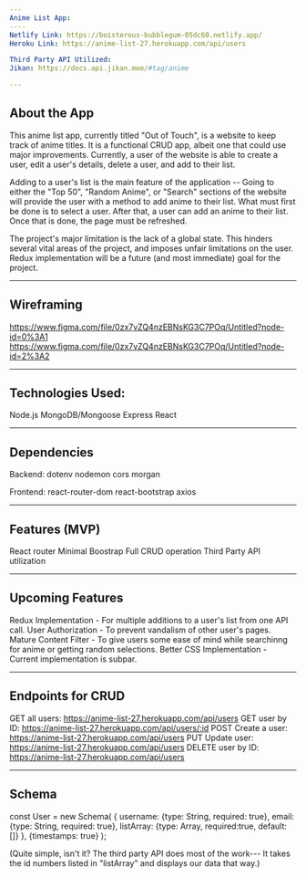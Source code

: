 ```yaml
---
Anime List App: 
----
Netlify Link: https://boisterous-bubblegum-05dc60.netlify.app/
Heroku Link: https://anime-list-27.herokuapp.com/api/users

Third Party API Utilized: 
Jikan: https://docs.api.jikan.moe/#tag/anime

---
```

About the App
---
This anime list app, currently titled "Out of Touch", is a website to keep track of anime titles. It is a functional CRUD app, albeit one that could use major improvements. Currently, a user of the website is able to create a user, edit a user's details, delete a user, and add to their list. 

Adding to a user's list is the main feature of the application --
Going to either the "Top 50", "Random Anime", or "Search" sections of the website will provide the user with a method to add anime to their list.
What must first be done is to select a user. After that, a user can add an anime to their list. 
Once that is done, the page must be refreshed. 

The project's major limitation is the lack of a global state. This hinders several vital areas of the project, and imposes unfair limitations on the user. 
Redux implementation will be a future (and most immediate) goal for the project. 

---
Wireframing
---
https://www.figma.com/file/0zx7vZQ4nzEBNsKG3C7POq/Untitled?node-id=0%3A1
https://www.figma.com/file/0zx7vZQ4nzEBNsKG3C7POq/Untitled?node-id=2%3A2

---
Technologies Used: 
---
Node.js
MongoDB/Mongoose
Express
React

---
Dependencies
---
Backend:
dotenv
nodemon
cors
morgan

Frontend:
react-router-dom
react-bootstrap
axios

---
Features (MVP)
---
React router
Minimal Boostrap
Full CRUD operation
Third Party API utilization

---
Upcoming Features
---
Redux Implementation - For multiple additions to a user's list from one API call.
User Authorization - To prevent vandalism of other user's pages. 
Mature Content Filter - To give users some ease of mind while searchinng for anime or getting random selections. 
Better CSS Implementation - Current implementation is subpar. 

---
Endpoints for CRUD
---
GET all users: https://anime-list-27.herokuapp.com/api/users
GET user by ID: https://anime-list-27.herokuapp.com/api/users/:id
POST Create a user: https://anime-list-27.herokuapp.com/api/users
PUT Update user: https://anime-list-27.herokuapp.com/api/users
DELETE user by ID: https://anime-list-27.herokuapp.com/api/users

---
Schema
---

const User = new Schema( 
    {
        username: {type: String, required: true},
        email: {type: String, required: true},
        listArray: {type: Array, required:true, default: []}
    },
    {timestamps: true}
);

(Quite simple, isn't it? The third party API does most of the work--- It takes the id numbers listed in "listArray" and displays our data that way.) 

